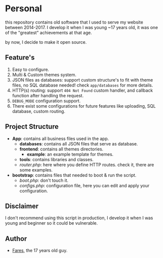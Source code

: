 # Personal
this repository contains old software that I used to serve my website between 2014-2017. I develop it when I was young ~17 years old, it was one of the "greatest" achievements at that age.

by now, I decide to make it open source.

## Feature's
1. Easy to configure.
2. Multi & Custom themes system.
3. JSON files as databases: support custom structure's to fit with theme files, no SQL database needed! check `app/databases` for more details.
4. HTTP(s) routing: support `404 Not Found` custom handler, and callback function after handling the request.
5. `DEBUG_MODE` configuration support.
6. There exist some configurations for future features like uploading, SQL database, custom routing.


## Project Structure
* **App**: contains all business files used in the app.
  * **databases**: contains all JSON files that serve as database.
  * **frontend**: contains all themes directories.
    * **example**: an example template for themes.
  * **tools**: contains libraries and classes.
  * *router.php*: here where you define HTTP routes. check it, there are some examples.
* **bootstrap**: contains files that needed to boot & run the script.
  * *boot.php*: don't touch it.
  * *configs.php*: configuration file, here you can edit and apply your configuration.


## Disclaimer
I don't recommend using this script in production, I develop it when I was young and beginner so it could be vulnerable.

## Author 
- [Fares](https://Faares.com), the 17 years old guy.